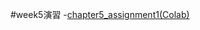 #week5演習
  -[chapter5_assignment1(Colab)](https://colab.research.google.com/drive/1giaRUDtUgeFnLLv9Wpw4jrI6tW99Mw4_?usp=sharing)
